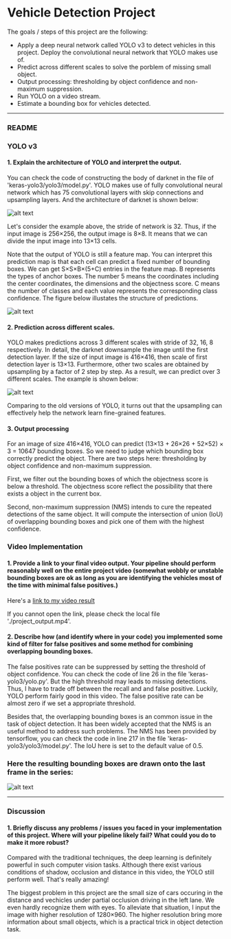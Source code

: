 # **Vehicle Detection Project**

The goals / steps of this project are the following:

* Apply a deep neural network called YOLO v3 to detect vehicles in this project. Deploy the convolutional neural network that YOLO makes use of. 
* Predict across different scales to solve the porblem of missing small object. 
* Output processing: thresholding by object confidence and non-maximum suppression. 
* Run YOLO on a video stream. 
* Estimate a bounding box for vehicles detected.

[//]: # (Image References)
[image1]: ./output_images/architectures.png
[image2]: ./output_images/predictions.png
[image3]: ./output_images/scales.png
[image4]: ./examples/sliding_window.jpg
[image5]: ./examples/bboxes_and_heat.png
[image6]: ./examples/labels_map.png
[image7]: ./output_images/testpy.jpg
[video1]: ./project_video.mp4

---
### **README**

### **YOLO v3**

#### 1. Explain the architecture of YOLO and interpret the output.

You can check the code of constructing the body of darknet in the file of 'keras-yolo3/yolo3/model.py'. YOLO makes use of fully convolutional neural network which has 75 convolutional layers with skip connections and upsampling layers. And the architecture of darknet is shown below:

![alt text][image1]

Let's consider the example above, the stride of network is 32. Thus, if the input image is 256&times;256, the output image is 8&times;8. It means that we can divide the input image into 13&times;13 cells. 

Note that the output of YOLO is still a feature map. You can interpret this prediction map is that each cell can predict a fixed number of bounding boxes. We can get S&times;S&times;B&times;(5+C) entries in the feature map. B represents the types of anchor boxes. The number 5 means the coordinates including the center coordinates, the dimensions and the objectness score. C means the number of classes and each value represents the corresponding class confidence. The figure below illustates the structure of predictions. 

![alt text][image2]

#### 2. Prediction across different scales. 

YOLO makes predictions across 3 different scales with stride of 32, 16, 8 respectively. In detail, the darknet downsample the image until the first detection layer. If the size of input image is 416&times;416, then scale of first detection layer is 13&times;13. Furthermore, other two scales are obtained by upsampling by a factor of 2 step by step. As a result, we can predict over 3 different scales. The example is shown below: 

![alt text][image3]

Comparing to the old versions of YOLO, it turns out that the upsampling can effectively help the network learn fine-grained features. 

#### 3. Output processing

For an image of size 416&times;416, YOLO can predict (13&times;13 + 26&times;26 + 52&times;52) &times; 3 = 10647 bounding boxes. So we need to judge which bounding box correctly predict the object. There are two steps here: thresholding by object confidence and non-maximum suppression. 

First, we filter out the bounding boxes of which the objectness score is below a threshold. The objectness score reflect the possibility that there exists a object in the current box. 

Second, non-maximum suppression (NMS) intends to cure the repeated detections of the same object. It will compute the intersection of union (IoU) of overlapping bounding boxes and pick one of them with the highest confidence. 

### Video Implementation

#### 1. Provide a link to your final video output.  Your pipeline should perform reasonably well on the entire project video (somewhat wobbly or unstable bounding boxes are ok as long as you are identifying the vehicles most of the time with minimal false positives.)
Here's a [link to my video result](./project_output.mp4)

If you cannot open the link, please check the local file './project_output.mp4'. 

#### 2. Describe how (and identify where in your code) you implemented some kind of filter for false positives and some method for combining overlapping bounding boxes.

The false positives rate can be suppressed by setting the threshold of object confidence. You can check the code of line 26 in the file 'keras-yolo3/yolo.py'. But the high threshold may leads to missing detections. Thus, I have to trade off between the recall and and false positive. Luckily, YOLO perform fairly good in this video. The false positive rate can be almost zero if we set a appropriate threshold. 

Besides that, the overlapping bounding boxes is an common issue in the task of object detection. It has been widely accepted that the NMS is an useful method to address such problems. The NMS has been provided by tensorflow, you can check the code in line 217 in the file 'keras-yolo3/yolo3/model.py'. The IoU here is set to the default value of 0.5. 

### Here the resulting bounding boxes are drawn onto the last frame in the series:
![alt text][image7]


---

### Discussion

#### 1. Briefly discuss any problems / issues you faced in your implementation of this project.  Where will your pipeline likely fail?  What could you do to make it more robust?

Compared with the traditional techniques, the deep learning is definitely powerful in such computer vision tasks. Although there exist various conditions of shadow, occlusion and distance in this video, the YOLO still perform well. That's really amazing! 

The biggest problem in this project are the small size of cars occuring in the distance and vechicles under partial occlusion driving in the left lane. We even hardly recognize them with eyes. To alleviate that situation, I input the image with higher resolution of 1280&times;960. The higher resolution bring more information about small objects, which is a practical trick in object detection task. 

